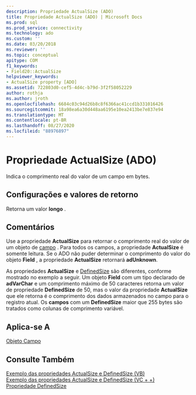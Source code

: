 ```yaml
---
description: Propriedade ActualSize (ADO)
title: Propriedade ActualSize (ADO) | Microsoft Docs
ms.prod: sql
ms.prod_service: connectivity
ms.technology: ado
ms.custom: ''
ms.date: 03/20/2018
ms.reviewer: ''
ms.topic: conceptual
apitype: COM
f1_keywords:
- Field20::ActualSize
helpviewer_keywords:
- ActualSize property [ADO]
ms.assetid: 722803d0-cef5-4d4c-b79d-3f2f58052229
author: rothja
ms.author: jroth
ms.openlocfilehash: 6684c03c94d26b8c8f6366ac41ccd1b331016426
ms.sourcegitcommit: 18a98ea6a30d448aa6195e10ea2413be7e837e94
ms.translationtype: MT
ms.contentlocale: pt-BR
ms.lasthandoff: 08/27/2020
ms.locfileid: "88976897"
---
```

# <a name="actualsize-property-ado"></a>Propriedade ActualSize (ADO)
Indica o comprimento real do valor de um campo em bytes.  
  
## <a name="settings-and-return-values"></a>Configurações e valores de retorno  
 Retorna um valor **longo** .  
  
## <a name="remarks"></a>Comentários  
 Use a propriedade **ActualSize** para retornar o comprimento real do valor de um objeto de [campo](./field-object.md) . Para todos os campos, a propriedade **ActualSize** é somente leitura. Se o ADO não puder determinar o comprimento do valor do objeto **Field** , a propriedade **ActualSize** retornará **adUnknown**.  
  
 As propriedades **ActualSize** e [DefinedSize](./definedsize-property.md) são diferentes, conforme mostrado no exemplo a seguir. Um objeto **Field** com um tipo declarado de **adVarChar** e um comprimento máximo de 50 caracteres retorna um valor de propriedade **DefinedSize** de 50, mas o valor da propriedade **ActualSize** que ele retorna é o comprimento dos dados armazenados no campo para o registro atual. Os **campos** com um **DefinedSize** maior que 255 bytes são tratados como colunas de comprimento variável.  
  
## <a name="applies-to"></a>Aplica-se A  
 [Objeto Campo](./field-object.md)  
  
## <a name="see-also"></a>Consulte Também  
 [Exemplo das propriedades ActualSize e DefinedSize (VB)](./actualsize-and-definedsize-properties-example-vb.md)   
 [Exemplo das propriedades ActualSize e DefinedSize (VC + +)](./actualsize-and-definedsize-properties-example-vc.md)   
 [Propriedade DefinedSize](./definedsize-property.md)
